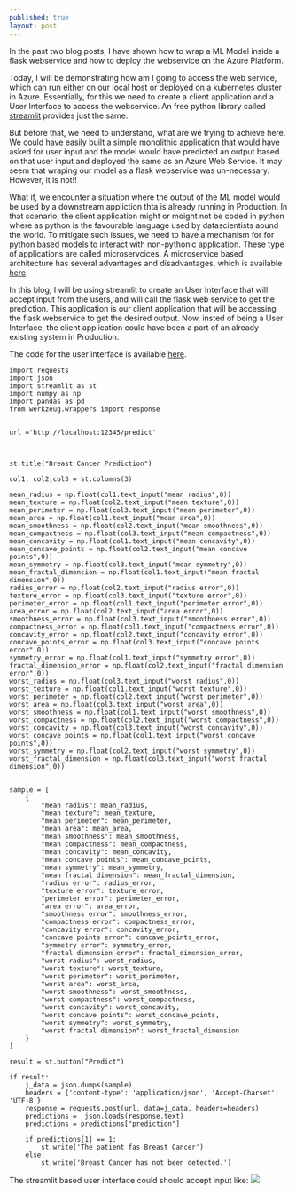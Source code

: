 ```yaml
---
published: true
layout: post
---
```

In the past two blog posts, I have shown how to wrap a ML Model inside a flask webservice and how to deploy the webservice on the Azure Platform.

Today, I will be demonstrating how am I going to access the web service, which can run either on our local host or deployed on a kubernetes cluster in Azure. Essentially, for this we need to create a client application and a User Interface to access the webservice. An free python library called [streamlit](https://streamlit.io/) provides just the same.

But before that, we need to understand, what are we trying to achieve here. We could have easily built a simple monolithic application that would have asked for user input and the model would have predicted an output based on that user input and deployed the same as an Azure Web Service. It may seem that wraping our model as a flask webservice was un-necessary. However, it is not!!

What if, we encounter a situation where the output of the ML model would be used by a downstream appliction thta is already running in Production. In that scenario, the client application might or moight not be coded in python where as python is the favourable language used by datascientists aound the world. To mitigate such issues, we need to have a mechanism for for python based models to interact with non-pythonic application. These type of applications are called microservcices. A microservice based architecture has several advantages and disadvantages, which is available [here](https://solace.com/blog/microservices-advantages-and-disadvantages/).

In this blog, I will be using streamlit to create an User Interface that will accept input from the users, and will call the flask web service to get the prediction. This application is our client application that will be accessing the flask webservice to get the desired output. Now, insted of being a User Interface, the client application could have been a part of an already existing system in Production.

The code for the user interface is available [here](https://github.com/saptarshidatta96/Breast-Cancer).

```
import requests
import json
import streamlit as st
import numpy as np
import pandas as pd
from werkzeug.wrappers import response 


url ='http://localhost:12345/predict'



st.title("Breast Cancer Prediction")

col1, col2,col3 = st.columns(3)

mean_radius = np.float(col1.text_input("mean radius",0))
mean_texture = np.float(col2.text_input("mean texture",0))
mean_perimeter = np.float(col3.text_input("mean perimeter",0))
mean_area = np.float(col1.text_input("mean area",0))
mean_smoothness = np.float(col2.text_input("mean smoothness",0))
mean_compactness = np.float(col3.text_input("mean compactness",0))
mean_concavity = np.float(col1.text_input("mean concavity",0))
mean_concave_points = np.float(col2.text_input("mean concave points",0))
mean_symmetry = np.float(col3.text_input("mean symmetry",0))
mean_fractal_dimension = np.float(col1.text_input("mean fractal dimension",0))
radius_error = np.float(col2.text_input("radius error",0))
texture_error = np.float(col3.text_input("texture error",0))
perimeter_error = np.float(col1.text_input("perimeter error",0))
area_error = np.float(col2.text_input("area error",0))
smoothness_error = np.float(col3.text_input("smoothness error",0))
compactness_error = np.float(col1.text_input("compactness error",0))
concavity_error = np.float(col2.text_input("concavity error",0))
concave_points_error = np.float(col3.text_input("concave points error",0))
symmetry_error = np.float(col1.text_input("symmetry error",0))
fractal_dimension_error = np.float(col2.text_input("fractal dimension error",0))
worst_radius = np.float(col3.text_input("worst radius",0))
worst_texture = np.float(col1.text_input("worst texture",0))
worst_perimeter = np.float(col2.text_input("worst perimeter",0))
worst_area = np.float(col3.text_input("worst area",0))
worst_smoothness = np.float(col1.text_input("worst smoothness",0))
worst_compactness = np.float(col2.text_input("worst compactness",0))
worst_concavity = np.float(col3.text_input("worst concavity",0))
worst_concave_points = np.float(col1.text_input("worst concave points",0))
worst_symmetry = np.float(col2.text_input("worst symmetry",0))
worst_fractal_dimension = np.float(col3.text_input("worst fractal dimension",0))


sample = [
    {
        "mean radius": mean_radius,
        "mean texture": mean_texture,
        "mean perimeter": mean_perimeter,
        "mean area": mean_area,
        "mean smoothness": mean_smoothness,
        "mean compactness": mean_compactness,
        "mean concavity": mean_concavity,
        "mean concave points": mean_concave_points,
        "mean symmetry": mean_symmetry,
        "mean fractal dimension": mean_fractal_dimension,
        "radius error": radius_error,
        "texture error": texture_error,
        "perimeter error": perimeter_error,
        "area error": area_error,
        "smoothness error": smoothness_error,
        "compactness error": compactness_error,
        "concavity error": concavity_error,
        "concave points error": concave_points_error,
        "symmetry error": symmetry_error,
        "fractal dimension error": fractal_dimension_error,
        "worst radius": worst_radius,
        "worst texture": worst_texture,
        "worst perimeter": worst_perimeter,
        "worst area": worst_area,
        "worst smoothness": worst_smoothness,
        "worst compactness": worst_compactness,
        "worst concavity": worst_concavity,
        "worst concave points": worst_concave_points,
        "worst symmetry": worst_symmetry,
        "worst fractal dimension": worst_fractal_dimension
    }
]

result = st.button("Predict")

if result:
    j_data = json.dumps(sample)
    headers = {'content-type': 'application/json', 'Accept-Charset': 'UTF-8'}
    response = requests.post(url, data=j_data, headers=headers)
    predictions =  json.loads(response.text)
    predictions = predictions["prediction"]
    
    if predictions[1] == 1:
        st.write('The patient fas Breast Cancer')
    else:
        st.write('Breast Cancer has not been detected.')
```

The streamlit based user interface could should accept input like:
![]({{site.baseurl}}/images/streamlit-ui-microservice.PNG)
